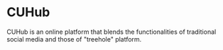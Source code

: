 # CUHub
CUHub is an online platform that blends the functionalities of traditional social media and those of "treehole" platform.
